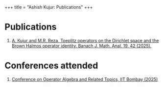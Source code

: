 +++
title = "Ashish Kujur: Publications"
+++

# Publications

1. [A. Kujur and M.R. Reza, Toeplitz operators on the Dirichlet space and the Brown Halmos operator identity. Banach J. Math. Anal. 19, 42 (2025).](https://rdcu.be/eoMVa)

# Conferences attended

1. [Conference on Operator Algebra and Related Topics, IIT Bombay (2025)](https://sites.google.com/view/coart-2025iitb/home)
